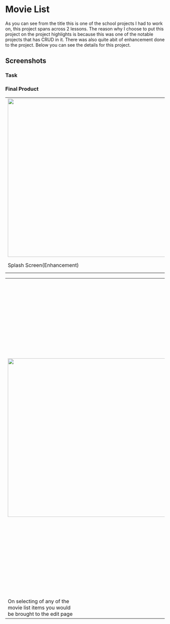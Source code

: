 # Movie List 
As you can see from the title this is one of the school projects I had to work on, this project spans across 2 lessons. 
The reason why I choose to put this project on the project highlights is because this was one of the notable projects that has CRUD in it.
There was also quite abit of enhancement done to the project. Below you can see the details for this project.

## Screenshots

### Task


### Final Product
<table>
  <tr>
    <td>
    <!--<img src="https://your-image-url.type" width="100" height="100">-->
  <img src="https://github.com/BlackNet13/moreMoviesLesson12/assets/123053395/093e3deb-7b80-4790-94a4-23d7dff55d3c" height ="500">
</td>
    <td>
<img src="https://github.com/BlackNet13/moreMoviesLesson12/assets/123053395/6c6a8ac1-04aa-4c7d-a92f-1c3d2b5812ef" height = "500">    
    </td>
    <td>
<img src="https://github.com/BlackNet13/moreMoviesLesson12/assets/123053395/bdbcb1d1-9155-47fa-839b-3ccc1334fd88" height ="500">
    </td>
    <td>
     <img src="https://github.com/BlackNet13/moreMoviesLesson12/assets/123053395/8e007375-ee52-41d9-a628-d487f905ec66" height = "500">
    </td>
    </tr>
  <tr>
    <td>Splash Screen(Enhancement)</td>
    <td>User Input, Takes in<br> image links(Enhancement)</td>
    <td>Show Movie List, Display<br> Movie Image(Enhancement)</td>
    <td>Filter based on genre</td>
  </tr>
</table>
<table>
  <tr>
    <td>
      <img src="https://github.com/BlackNet13/moreMoviesLesson12/assets/123053395/fce22497-a207-4d31-9152-e608d583e5ba" height = "500">
    </td>
    <td>
      <img src="https://github.com/BlackNet13/moreMoviesLesson12/assets/123053395/880428b1-f0b8-474e-93d8-f686e6e8922f" height = "500">
      <img src="https://github.com/BlackNet13/moreMoviesLesson12/assets/123053395/4126fde0-4bb6-4e48-b1a0-1dea68658394" height = "500">
    </td>
    
  </tr>
  <tr>
    <td>On selecting of any of the <br>movie list items you would <br>be brought to the edit page</td>
    <td>Confirmation screen for delete and <br>cancellation from the edit page</td>
  </tr>
</table>
